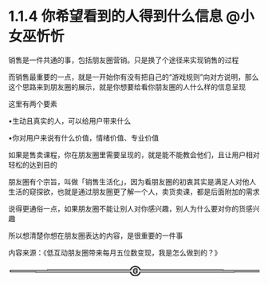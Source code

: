 # 1.1.4 你希望看到的人得到什么信息 @小女巫忻忻

销售是一件共通的事，包括朋友圈营销。只是换了个途径来实现销售的过程

而销售最重要的一点，就是一开始你有没有把自己的“游戏规则”向对方说明，那么这个思路来到朋友圈的展示，就是你想要给看你朋友圈的人什么样的信息呈现

这里有两个要素

•生动且真实的人，可以给用户带来什么

•你对用户来说有什么价值，情绪价值、专业价值

如果是售卖课程，你在朋友圈里需要呈现的，就是能不能教会他们，且让用户相对轻松的达到目的

朋友圈有个宗旨，叫做「销售生活化」，因为看朋友圈的初衷其实是满足人对他人生活的窥探欲，也就是通过朋友圈更了解一个人，卖货卖课，都是后面附加的需求

说得更通俗一点，如果朋友圈不能让别人对你感兴趣，别人为什么要对你的货感兴趣

所以想清楚你想在朋友圈表达的内容，是很重要的一件事

内容来源：《低互动朋友圈带来每月五位数变现，我是怎么做到的？》

![](img/2353e49c541c9280d72f015ad0b89ff5.png)
